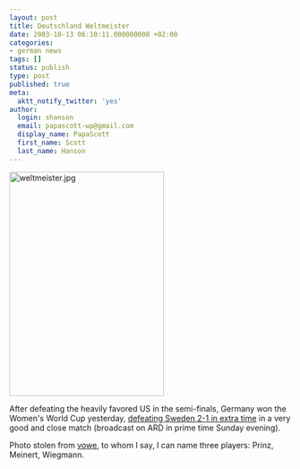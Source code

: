 ```yaml
---
layout: post
title: Deutschland Weltmeister
date: 2003-10-13 06:10:11.000000000 +02:00
categories:
- german news
tags: []
status: publish
type: post
published: true
meta:
  aktt_notify_twitter: 'yes'
author:
  login: shanson
  email: papascott-wp@gmail.com
  display_name: PapaScott
  first_name: Scott
  last_name: Hanson
---
```

<p><a href="http://fifaworldcup.yahoo.com/03/en/t/match/32/index.html"><img alt="weltmeister.jpg" src="https://www.papascott.de/wordpress/wp-content/uploads/2003/10/weltmeister.jpg" width="276" height="400" border="0" /></a></p>
<p>After defeating the heavily favored US in the semi-finals, Germany won the Women's World Cup yesterday, <a href="http://fifaworldcup.yahoo.com/03/en/t/match/32/index.html">defeating Sweden 2-1 in extra time</a> in a very good and close match (broadcast on ARD in prime time Sunday evening). </p>
<p>Photo stolen from <a title="vowe dot net :: Congratulations, Ladies!" href="http://vowe.net/archives/003684.html">vowe</a>, to whom I say, I can name three players: Prinz, Meinert, Wiegmann.</p>
